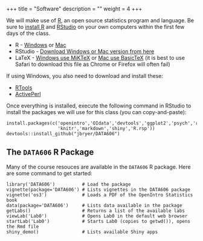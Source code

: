 +++
title = "Software"
description = ""
weight = 4
+++


We will make use of [R](http://r-project.org), an open source statistics program and language. Be sure to [install R](http://cran.r-project.org/) and [RStudio](http://rstudio.com) on your own computers within the first few days of the class.

* R - [Windows](http://cran.r-project.org/bin/windows/base/) or [Mac](http://cran.r-project.org/bin/macosx/)
* RStudio - [Download Windows or Mac version from here](http://www.rstudio.com/products/rstudio/download/)
* LaTeX - [Windows use MiKTeX](http://miktex.org/) or [Mac use BasicTeX](http://www.tug.org/mactex/morepackages.html) (it is best to use Safari to download this file as Chrome or Firefox will often fail)

If using Windows, you also need to download and install these:

* [RTools](http://cran.r-project.org/bin/windows/Rtools/)
* [ActivePerl](https://www.activestate.com/products/activeperl/downloads/)

Once everything is installed, execute the following command in RStudio to install the packages we will use for this class (you can copy-and-paste):

```
install.packages(c('openintro','OIdata','devtools','ggplot2','psych','reshape2',
				   'knitr','markdown','shiny','R.rsp'))
devtools::install_github("jbryer/DATA606")
```

## The `DATA606` R Package

Many of the course resouces are available in the `DATA606` R package. Here are some command to get started:

```
library('DATA606')          # Load the package
vignette(package='DATA606') # Lists vignettes in the DATA606 package
vignette('os3')             # Loads a PDF of the OpenIntro Statistics book
data(package='DATA606')     # Lists data available in the package
getLabs()                   # Returns a list of the available labs
viewLab('Lab0')             # Opens Lab0 in the default web browser
startLab('Lab0')            # Starts Lab0 (copies to getwd()), opens the Rmd file
shiny_demo()                # Lists available Shiny apps
```

